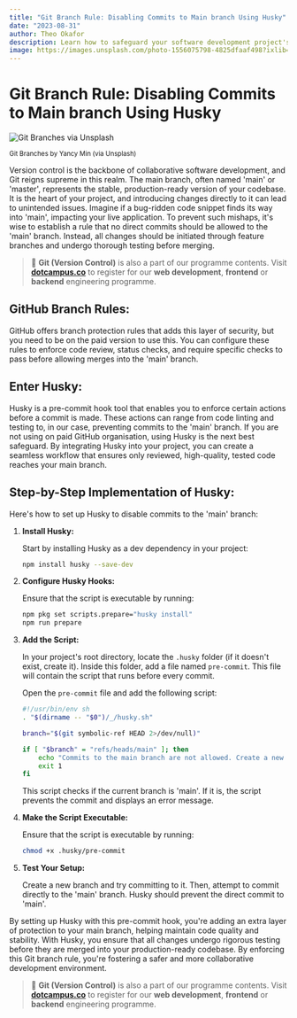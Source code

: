 ```yaml
---
title: "Git Branch Rule: Disabling Commits to Main branch Using Husky"
date: "2023-08-31"
author: Theo Okafor
description: Learn how to safeguard your software development project's main branch with Husky and GitHub branch protection rules. Follow our step-by-step guide to integrate Husky's pre-commit checks and configure GitHub's branch protection settings, adding an extra layer of security to your codebase. Elevate your version control strategy and learn how to protect your 'main' branch effectively with this comprehensive approach.
image: https://images.unsplash.com/photo-1556075798-4825dfaaf498?ixlib=rb-4.0.3&q=85&fm=jpg&crop=entropy&cs=srgb&w=3600
---
```


# Git Branch Rule: Disabling Commits to Main branch Using Husky

![Git Branches via Unsplash](https://images.unsplash.com/photo-1556075798-4825dfaaf498?ixlib=rb-4.0.3&q=85&fm=jpg&crop=entropy&cs=srgb&w=3600)

<sup>Git Branches by Yancy Min (via Unsplash)</sup>

Version control is the backbone of collaborative software development, and Git reigns supreme in this realm. The main branch, often named 'main' or 'master', represents the stable, production-ready version of your codebase. It  is the heart of your project, and introducing changes directly to it can lead to unintended issues. Imagine if a bug-ridden code snippet finds its way into 'main', impacting your live application. To prevent such mishaps, it's wise to establish a rule that no direct commits should be allowed to the 'main' branch. Instead, all changes should be initiated through feature branches and undergo thorough testing before merging.

> 📢 **Git (Version Control)** is also a part of our programme contents. Visit [**dotcampus.co**](http://dotcampus.co) to register for our **web development**, **frontend** or **backend** engineering programme.

## GitHub Branch Rules:

GitHub offers branch protection rules that adds this layer of security, but you need to be on the paid version to use this. You can configure these rules to enforce code review, status checks, and require specific checks to pass before allowing merges into the 'main' branch.

## **Enter Husky:**

Husky is a pre-commit hook tool that enables you to enforce certain actions before a commit is made. These actions can range from code linting and testing to, in our case, preventing commits to the 'main' branch. If you are not using on paid GitHub organisation, using Husky is the next best safeguard. By integrating Husky into your project, you can create a seamless workflow that ensures only reviewed, high-quality, tested code reaches your main branch.

## **Step-by-Step Implementation of Husky:**

Here's how to set up Husky to disable commits to the 'main' branch:

1. **Install Husky:**
    
    Start by installing Husky as a dev dependency in your project:
    
    ```bash
    npm install husky --save-dev
    ```
    
2. **Configure Husky Hooks:**
    
    Ensure that the script is executable by running:
    
    ```bash
    npm pkg set scripts.prepare="husky install"
    npm run prepare
    ```
    
3. **Add the Script:**
    
    In your project's root directory, locate the `.husky` folder (if it doesn't exist, create it). Inside this folder, add a file named `pre-commit`. This file will contain the script that runs before every commit.
    
    Open the `pre-commit` file and add the following script:
    
    ```bash
    #!/usr/bin/env sh
    . "$(dirname -- "$0")/_/husky.sh"

    branch="$(git symbolic-ref HEAD 2>/dev/null)"

    if [ "$branch" = "refs/heads/main" ]; then
        echo "Commits to the main branch are not allowed. Create a new branch"
        exit 1
    fi

    ```
    
    This script checks if the current branch is 'main'. If it is, the script prevents the commit and displays an error message.
    
4. **Make the Script Executable:**
    
    Ensure that the script is executable by running:
    
    ```bash
    chmod +x .husky/pre-commit
    ```
    
5. **Test Your Setup:**
    
    Create a new branch and try committing to it. Then, attempt to commit directly to the 'main' branch. Husky should prevent the direct commit to 'main'.
    

By setting up Husky with this pre-commit hook, you're adding an extra layer of protection to your main branch, helping maintain code quality and stability. With Husky, you ensure that all changes undergo rigorous testing before they are merged into your production-ready codebase. By enforcing this Git branch rule, you're fostering a safer and more collaborative development environment.

> 📢 **Git (Version Control)** is also a part of our programme contents. Visit [**dotcampus.co**](http://dotcampus.co) to register for our **web development**, **frontend** or **backend** engineering programme.
